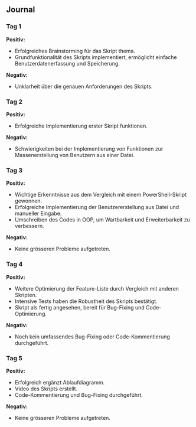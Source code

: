 ## Journal

### Tag 1
**Positiv:**

- Erfolgreiches Brainstorming für das Skript thema.
- Grundfunktionalität des Skripts implementiert, ermöglicht einfache Benutzerdatenerfassung und Speicherung.

**Negativ:**

- Unklarheit über die genauen Anforderungen des Skripts.
### Tag 2
**Positiv:**

- Erfolgreiche Implementierung erster Skript funktionen.

**Negativ:**

- Schwierigkeiten bei der Implementierung von Funktionen zur Massenerstellung von Benutzern aus einer Datei.

### Tag 3
**Positiv:**

- Wichtige Erkenntnisse aus dem Vergleich mit einem PowerShell-Skript gewonnen.
- Erfolgreiche Implementierung der Benutzererstellung aus Datei und manueller Eingabe.
- Umschreiben des Codes in OOP, um Wartbarkeit und Erweiterbarkeit zu verbessern.

**Negativ:**

- Keine grösseren Probleme aufgetreten.

### Tag 4
**Positiv:**

- Weitere Optimierung der Feature-Liste durch Vergleich mit anderen Skripten.
- Intensive Tests haben die Robustheit des Skripts bestätigt.
- Skript als fertig angesehen, bereit für Bug-Fixing und Code-Optimierung.

**Negativ:**

- Noch kein umfassendes Bug-Fixing oder Code-Kommentierung durchgeführt.

### Tag 5
**Positiv:**
- Erfolgreich ergänzt Ablaufdiagramm.
- Video des Skripts erstellt.
- Code-Kommentierung und Bug-Fixing durchgeführt.

**Negativ:**
- Keine grösseren Probleme aufgetreten.